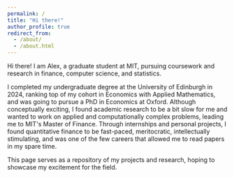 ```yaml
---
permalink: /
title: "Hi there!"
author_profile: true
redirect_from: 
  - /about/
  - /about.html
---
```


Hi there! I am Alex, a graduate student at MIT, pursuing coursework and research in finance, computer science, and statistics. 

I completed my undergraduate degree at the University of Edinburgh in 2024, ranking top of my cohort in Economics with Applied Mathematics, and was going to pursue a PhD in Economics at Oxford. Although conceptually exciting, I found academic research to be a bit slow for me and wanted to work on applied and computationally complex problems, leading me to MIT's Master of Finance. Through internships and personal projects, I found quantitative finance to be fast-paced, meritocratic, intellectually stimulating, and was one of the few careers that allowed me to read papers in my spare time. 

This page serves as a repository of my projects and research, hoping to showcase my excitement for the field.

